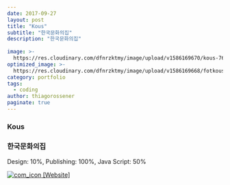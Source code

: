 ```yaml
---
date: 2017-09-27
layout: post
title: "Kous"
subtitle: "한국문화의집"
description: "한국문화의집"
  
image: >-
  https://res.cloudinary.com/dfnrzktmy/image/upload/v1586169670/kous-768x589_aawa3j.jpg
optimized_image: >-
  https://res.cloudinary.com/dfnrzktmy/image/upload/v1586169668/fotkous_sum-400x260_i5jjim.png
category: portfolio
tags:
  - coding
author: thiagorossener
paginate: true
---
```

### Kous

### 한국문화의집

Design: 10%, Publishing: 100%, Java Script: 50%

<a href="http://hwalan0411.dothome.co.kr/portfolio-item/kous/" target="_blank">
<img src="https://res.cloudinary.com/dfnrzktmy/image/upload/v1586177444/com_icon-150x129_r9kppl.png" alt="com_icon" class="site_icon">
[Website]
</a>